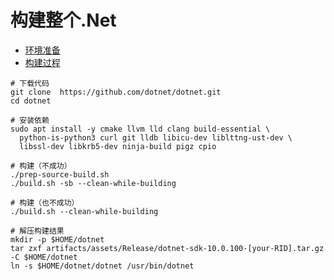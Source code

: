 # 构建整个.Net

- [环境准备](https://github.com/dotnet/runtime/blob/main/docs/workflow/requirements/linux-requirements.md)
- [构建过程](https://github.com/dotnet/dotnet/tree/main?tab=readme-ov-file#building)

```shell
# 下载代码
git clone  https://github.com/dotnet/dotnet.git
cd dotnet

# 安装依赖
sudo apt install -y cmake llvm lld clang build-essential \
  python-is-python3 curl git lldb libicu-dev liblttng-ust-dev \
  libssl-dev libkrb5-dev ninja-build pigz cpio

# 构建（不成功）
./prep-source-build.sh
./build.sh -sb --clean-while-building

# 构建（也不成功）
./build.sh --clean-while-building

# 解压构建结果
mkdir -p $HOME/dotnet
tar zxf artifacts/assets/Release/dotnet-sdk-10.0.100-[your-RID].tar.gz -C $HOME/dotnet
ln -s $HOME/dotnet/dotnet /usr/bin/dotnet
```
